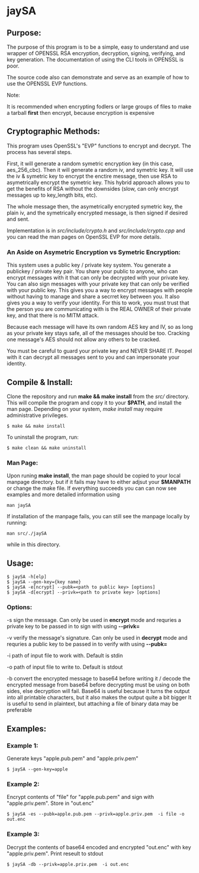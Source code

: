 # jaySA

## Purpose:
The purpose of this program is to be a simple, easy to understand and use wrapper of OPENSSL RSA encryption, decryption, signing, verifying, and key generation. The documentation of using the CLI tools in OPENSSL is poor.

The source code also can demonstrate and serve as an example of how to use the OPENSSL EVP functions.

Note:

It is recommended when encrypting fodlers or large groups of files to make a tarball **first** then encrypt, because encryption is expensive

## Cryptographic Methods:

This program uses OpenSSL's "EVP" functions to encrypt and decrypt. The process has several steps.

First, it will generate a random symetric encryption key (in this case, aes_256_cbc). Then it will generate a random iv, and symetric key.
It will use the iv & symetric key to encrypt the enctire message, then use RSA to asymetrically encrypt the symetric key. This hybrid approach allows
you to get the benefits of RSA without the downsides (slow, can only encrypt messages up to key_length bits, etc).  

The whole message then, the asymetrically encrypted symetric key, the plain iv, and the symetrically encrypted message, is then signed if desired and sent. 

Implementation is in *src/include/crypto.h* and *src/include/crypto.cpp* and you can read the man pages on OpenSSL EVP for more details.

### An Aside on Asymetric Encryption vs Symetric Encryption:

This system uses a public key / private key system. You generate a publickey / private key pair. You share your public to anyone, who can 
encrypt messages with it that can only be decrypted with your private key. You can also sign messages with your private key that can only be verified
with your public key. This gives you a way to encrypt messages with people without having to manage and share a secrret key between you.
It also gives you a way to verify your identity. For this to work, you must trust that the person you are communicating with is the REAL OWNER of their 
private key, and that there is no MITM attack.

Because each message will have its own random AES key and IV, so as long as your private key stays safe, all of the messages should be too.
Cracking one message's AES should not allow any others to be cracked.

You must be careful to guard your private key and NEVER SHARE IT. Peopel with it can decrypt all messages sent to you and can impersonate your identity.

## Compile & Install:
Clone the repository and run **make && make install** from the *src/* directory. 
This will compile the program and copy it to your **$PATH**, and install the man page.
Depending on your system, *make install* may require administrative privileges.

    $ make && make install

To uninstall the program, run:

    $ make clean && make uninstall

### Man Page:
Upon runing **make install**, the man page should be copied to your local manpage directory. but if it fails may have to either 
adjsut your **$MANPATH** or change the make file.
If everything succeeds you can can now see examples and more detailed information using

    man jaySA

If installation of the manpage fails, you can still see the manpage locally by running: 

    man src/./jaySA

while in this directory.

## Usage:

    $ jaySA -h[elp]
    $ jaySA --gen-key={key name}
    $ jaySA -e[ncrypt] --pubk=<path to public key> [options]
    $ jaySA -d[ecrypt] --privk=<path to private key> [options]

### Options:

-s    sign the message. Can only be used in **encrypt** mode and requries a private key to be passed in to sign with using **--privk=**

-v    verify the message's signature. Can only be used in **decrypt** mode and requries a public key to be passed in to verify with using **--pubk=**

-i    path of input file to work with. Default is stdin

-o    path of input file to write to. Default is stdout

-b    convert the encrypted message to base64 before writing it / decode the encrypted message from base64 before decrypting
      must be using on both sides, else decryption will fail.
      Base64 is useful because it turns the output into all printable characters, but it also makes the output quite a bit bigger
      It is useful to send in plaintext, but attaching a file of binary data may be preferable


## Examples:

### Example 1:
Generate keys "apple.pub.pem" and "apple.priv.pem"

    $ jaySA --gen-key=apple

### Example 2:
Encrypt  contents of "file" for "apple.pub.pem" and sign with "apple.priv.pem". Store in "out.enc"

    $ jaySA -es --pubk=apple.pub.pem --privk=apple.priv.pem  -i file -o out.enc

### Example 3:
Decrypt the contents  of base64 encoded and encrypted "out.enc" with key "apple.priv.pem". Print reseult to stdout

    $ jaySA -db --privk=apple.priv.pem  -i out.enc